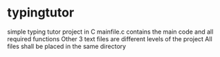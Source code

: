 # typingtutor
simple typing tutor project in C
mainfile.c contains the main code and all required functions
Other 3 text files are different levels of the project
All files shall be placed in the same directory
